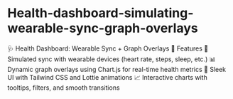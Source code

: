 # Health-dashboard-simulating-wearable-sync-graph-overlays
🩺 Health Dashboard: Wearable Sync + Graph Overlays  🚀 Features 📲 Simulated sync with wearable devices (heart rate, steps, sleep, etc.)  📊 Dynamic graph overlays using Chart.js for real-time health metrics  🎨 Sleek UI with Tailwind CSS and Lottie animations 📈 Interactive charts with tooltips, filters, and smooth transitions
